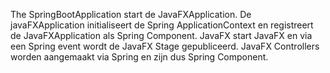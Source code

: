 The SpringBootApplication start de JavaFXApplication.
De javaFXApplication initialiseert de Spring ApplicationContext en registreert de JavaFXApplication als Spring Component.
JavaFX start JavaFX en via een Spring event wordt de JavaFX Stage gepubliceerd.
JavaFX Controllers worden aangemaakt via Spring en zijn dus Spring Component.